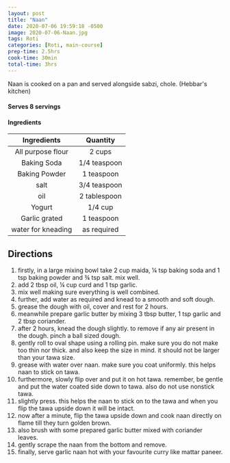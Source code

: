 ```yaml
---
layout: post
title: "Naan"
date: 2020-07-06 19:59:18 -0500
image: 2020-07-06-Naan.jpg
tags: Roti
categories: [Roti, main-course]
prep-time: 2.5hrs
cook-time: 30min
total-time: 3hrs
---
```


Naan is cooked on a pan and served alongside sabzi, chole. (Hebbar's kitchen)

#### Serves 8 servings

#### Ingredients

|    Ingredients   |            Quantity            |
|:----------------:|:------------------------------:|
| All purpose flour|          2 cups                |
|   Baking Soda    |          1/4 teaspoon          |
|   Baking Powder  |          1 teaspoon            |
|   salt           |          3/4 teaspoon          |
|   oil            |          2 tablespoon          |
|   Yogurt         |          1/4 cup               |
|   Garlic grated  |          1 teaspoon            |
|water for kneading|          as required           |

## Directions

1.	firstly, in a large mixing bowl take 2 cup maida, ¼ tsp baking soda and 1 tsp baking powder and ¾ tsp salt. mix well.
2.  add 2 tbsp oil, ¼ cup curd and 1 tsp garlic.
3.  mix well making sure everything is well combined.
4.  further, add water as required and knead to a smooth and soft dough.
5.  grease the dough with oil, cover and rest for 2 hours.
6.  meanwhile prepare garlic butter by mixing 3 tbsp butter, 1 tsp garlic and 2 tbsp coriander.
7.  after 2 hours, knead the dough slightly. to remove if any air present in the dough. pinch a ball sized dough.
8.  gently roll to oval shape using a rolling pin. make sure you do not make too thin nor thick. and also keep the size in mind. it should not be larger than your tawa size.
9.  grease with water over naan. make sure you coat uniformly. this helps naan to stick on tawa.
10. furthermore, slowly flip over and put it on hot tawa. remember, be gentle and put the water coated side down to tawa. also do not use nonstick tawa.
11. slightly press. this helps the naan to stick on to the tawa and when you flip the tawa upside down it will be intact.
12. now after a minute, flip the tawa upside down and cook naan directly on flame till they turn golden brown.
13. also brush with some prepared garlic butter mixed with coriander leaves.
14. gently scrape the naan from the bottom and remove.
15. finally, serve garlic naan hot with your favourite curry like mattar paneer.
